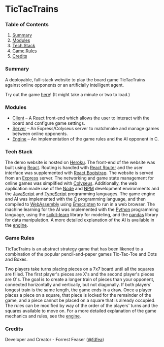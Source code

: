 # **TicTacTrains**

### **Table of Contents**
1. [Summary](#summary)
2. [Modules](#modules)
3. [Tech Stack](#tech-stack)
4. [Game Rules](#game-rules)
5. [Credits](#credits)

### **Summary**

A deployable, full-stack website to play the board game TicTacTrains against online opponents or an artificially intelligent agent. 

Try out the game [here](https://tictactrains.herokuapp.com/)! (It might take a minute or two to load.)

### **Modules**

* [Client](client/) – A React front-end which allows the user to interact with the board and configure game settings. 
* [Server](server/) – An Express/Colyseus server to matchmake and manage games between online opponents. 
* [Engine](https://github.com/fdfea/tictactrains-engine) – An implementation of the game rules and the AI opponent in C. 

### **Tech Stack**

The demo website is hosted on [Heroku](https://www.heroku.com/). The front-end of the website was built using [React](https://reactjs.org/). Routing is handled with [React Router](https://reactrouter.com/) and the user interface was supplemented with [React Bootstrap](https://react-bootstrap.github.io/). The website is served from an [Express](https://expressjs.com/) server. The networking and game state management for online games was simplified with [Colyseus](https://colyseus.io/). Additionally, the web application made use of the [Node](https://nodejs.org/en/) and [NPM](https://www.npmjs.com/) development environments and the [JavaScript](https://www.javascript.com/) and [TypeScript](https://www.typescriptlang.org/) programming languages. The game engine and AI was implemented with the [C](https://www.gnu.org/software/gnu-c-manual/) programming language, and then compiled to [WebAssembly](https://webassembly.org/) using [Emscripten](https://emscripten.org/) to run in a web browser. The machine learning for the AI was implemented with the [Python](https://www.python.org/) programming language, using the [scikit-learn](https://scikit-learn.org/stable/) library for modeling, and the [pandas](https://pandas.pydata.org/) library for data manipulation. A more detailed explanation of the AI is available in the [engine](https://github.com/fdfea/tictactrains-engine). 


### **Game Rules**

TicTacTrains is an abstract strategy game that has been likened to a combination of the popular pencil-and-paper games Tic-Tac-Toe and Dots and Boxes. 

Two players take turns placing pieces on a 7x7 board until all the squares are filled. The first player's pieces are X's and the second player's pieces are O's. The goal is to create a longer train of pieces than your opponent, connected horizontally and vertically, but not diagonally. If both players' longest train is the same length, the game ends in a draw. Once a player places a piece on a square, that piece is locked for the remainder of the game, and a piece cannot be placed on a square that is already occupied. The rules can be modified by way of the order of the players' turns and the squares available to move on. For a more detailed explanation of the game mechanics and rules, see the [engine](https://github.com/fdfea/tictactrains-engine). 

### **Credits**

Developer and Creator - Forrest Feaser ([@fdfea](https://github.com/fdfea))
